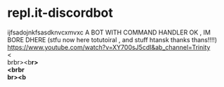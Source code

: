 # repl.it-discordbot

ijfsadojnkfsasdknvcxmvxc 
A BOT WITH COMMAND HANDLER
OK , IM BORE DHERE (stfu now here totutoiral , and stuff htansk thanks thans!!!!)
https://www.youtube.com/watch?v=XY700sJ5cdI&ab_channel=Trinity<br><<br>brbr><b<b>r><br><r><r><brbr<b><br>br><b
<br>
